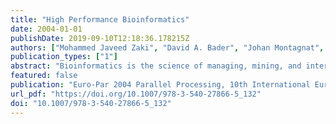 ```yaml
---
title: "High Performance Bioinformatics"
date: 2004-01-01
publishDate: 2019-09-10T12:18:36.178215Z
authors: ["Mohammed Javeed Zaki", "David A. Bader", "Johan Montagnat", "Concettina Guerra"]
publication_types: ["1"]
abstract: "Bioinformatics is the science of managing, mining, and interpreting information from biological sequences and structures. Genome sequencing projects have contributed to an exponential growth in complete and partial sequence databases. Similarly, the rapidly expanding structural genomics initiative aims to catalog the structure-function information for proteins. Advances in technology such as microarrays have launched the subfield of genomics and proteomics to study the genes, proteins, and the regulatory gene expression circuitry inside the cell. What characterizes the state of the field is the flood of data that exists today or that is anticipated in the future. Combined with the fact that many of the bioinformatics tasks are highly compute intensive (e.g., ad initio protein folding), it is clear that high performance computing has a fundamental role to play in various bioinformatics problems ranging from the protein folding problem to large-scale genomics to inferring pathways and regulatory networks. The goal of this session is to present the latest research in high-performance computing applied to bioinformatics tasks. We are especially interested in scalable, parallel, and distributed algorithms for mining and analyzing bioinformatics data, as well as system tools that support large-scale high performance bioinformatics."
featured: false
publication: "Euro-Par 2004 Parallel Processing, 10th International Euro-Par Conference, Pisa, Italy, August 31-September 3, 2004"
url_pdf: "https://doi.org/10.1007/978-3-540-27866-5_132"
doi: "10.1007/978-3-540-27866-5_132"
---
```


